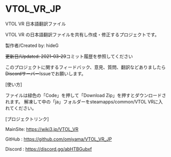# VTOL_VR_JP
VTOL VR 日本語翻訳ファイル

VTOL VR の日本語翻訳ファイルを共有し作成・修正するプロジェクトです。

製作者/Created by: hideG

~~更新日/Updated: 2021-03-29~~コミット履歴を参照してください


このプロジェクトに関するフィードバック、意見、質問、翻訳などありましたら~~Discordサーバー~~Issueでお願いします。



[使い方]

ファイルは緑色の「Code」を押して「Download Zip」を押すとダウンロードされます。
解凍して中の「ja」フォルダーをsteamapps/common/VTOL VRに入れてください。



[プロジェクトリンク]

MainSite: https://wiki3.jp/VTOL_VR

GitHub  : https://github.com/omiyama/VTOL_VR_JP

Discord : https://discord.gg/abHTBGubxf



